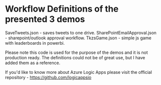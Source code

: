 # Workflow Definitions of the presented 3 demos

SaveTweets.json - saves tweets to one drive.
SharePointEmailApproval.json - sharepoint/outlook approval workflow.
TkzsGame.json - simple js game with leaderboards in powerbi.

Please note this code is used for the purpose of the demos and it is not production ready.
The definitions could not be of great use, but I have added them as a reference.

If you'd like to know more about Azure Logic Apps please visit the official repository - https://github.com/logicappsio
